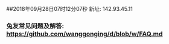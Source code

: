##2018年09月28日07时12分07秒 新址: 142.93.45.11
### 兔友常见问题及解答: https://github.com/wanggonging/d/blob/w/FAQ.md
